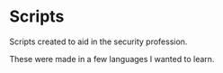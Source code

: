 # Scripts
Scripts created to aid in the security profession. 

These were made in a few languages I wanted to learn.
